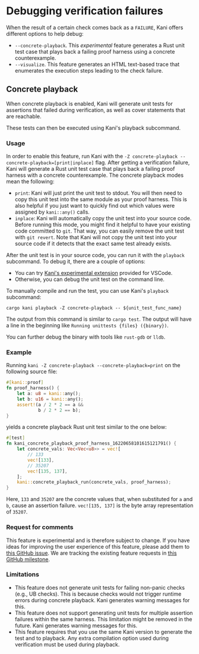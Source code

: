 # Debugging verification failures

When the result of a certain check comes back as a `FAILURE`,
Kani offers different options to help debug:
* `--concrete-playback`. This _experimental_ feature generates a Rust unit test case that plays back a failing
proof harness using a concrete counterexample.
* `--visualize`. This feature generates an HTML text-based trace that
enumerates the execution steps leading to the check failure.

## Concrete playback

When concrete playback is enabled, Kani will generate unit tests for assertions that failed during verification,
as well as cover statements that are reachable.

These tests can then be executed using Kani's playback subcommand.

### Usage

In order to enable this feature, run Kani with the `-Z concrete-playback --concrete-playback=[print|inplace]` flag.
After getting a verification failure, Kani will generate a Rust unit test case that plays back a failing
proof harness with a concrete counterexample.
The concrete playback modes mean the following:
* `print`: Kani will just print the unit test to stdout.
You will then need to copy this unit test into the same module as your proof harness.
This is also helpful if you just want to quickly find out which values were assigned by `kani::any()` calls.
* `inplace`: Kani will automatically copy the unit test into your source code.
Before running this mode, you might find it helpful to have your existing code committed to `git`.
That way, you can easily remove the unit test with `git revert`.
Note that Kani will not copy the unit test into your source code if it detects
that the exact same test already exists. 

After the unit test is in your source code, you can run it with the `playback` subcommand.
To debug it, there are a couple of options:
* You can try [Kani's experimental extension](https://github.com/model-checking/kani-vscode-extension)
provided for VSCode.
* Otherwise, you can debug the unit test on the command line.

To manually compile and run the test, you can use Kani's `playback` subcommand:
```
cargo kani playback -Z concrete-playback -- ${unit_test_func_name}
```

The output from this command is similar to `cargo test`.
The output will have a line in the beginning like
`Running unittests {files} ({binary})`.

You can further debug the binary with tools like `rust-gdb` or `lldb`.

### Example

Running `kani -Z concrete-playback --concrete-playback=print` on the following source file:
```rust
#[kani::proof]
fn proof_harness() {
    let a: u8 = kani::any();
    let b: u16 = kani::any();
    assert!(a / 2 * 2 == a &&
            b / 2 * 2 == b);
}
```
yields a concrete playback Rust unit test similar to the one below:
```rust
#[test]
fn kani_concrete_playback_proof_harness_16220658101615121791() {
    let concrete_vals: Vec<Vec<u8>> = vec![
        // 133
        vec![133],
        // 35207
        vec![135, 137],
    ];
    kani::concrete_playback_run(concrete_vals, proof_harness);
}
```
Here, `133` and `35207` are the concrete values that, when substituted for `a` and `b`,
cause an assertion failure.
`vec![135, 137]` is the byte array representation of `35207`.

### Request for comments

This feature is experimental and is therefore subject to change.
If you have ideas for improving the user experience of this feature,
please add them to [this GitHub issue](https://github.com/model-checking/kani/issues/1536).
We are tracking the existing feature requests in
[this GitHub milestone](https://github.com/model-checking/kani/milestone/10).

### Limitations 

* This feature does not generate unit tests for failing non-panic checks (e.g., UB checks).
This is because checks would not trigger runtime errors during concrete playback.
Kani generates warning messages for this.
* This feature does not support generating unit tests for multiple assertion failures within the same harness.
This limitation might be removed in the future.
Kani generates warning messages for this.
* This feature requires that you use the same Kani version to generate the test and to playback. 
Any extra compilation option used during verification must be used during playback.

